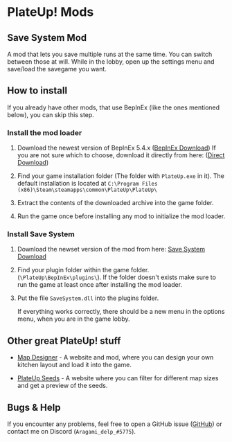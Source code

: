 # PlateUp! Mods

## Save System Mod

A mod that lets you save multiple runs at the same time. You can switch between those at will.
While in the lobby, open up the settings menu and save/load the savegame you want.

## How to install

If you already have other mods, that use BepInEx (like the ones mentioned below), you can skip this step.

### Install the mod loader

1. Download the newest version of BepInEx 5.4.x ([BepInEx Download](https://github.com/BepInEx/BepInEx/releases))   If you are not sure which to choose, download it directly from here: ([Direct Download](https://github.com/BepInEx/BepInEx/releases/download/v5.4.21/BepInEx_x64_5.4.21.0.zip))

1. Find your game installation folder (The folder with `PlateUp.exe` in it). The default installation is located at `C:\Program Files (x86)\Steam\steamapps\common\PlateUp\PlateUp\ `

1. Extract the contents of the downloaded archive into the game folder.

1. Run the game once before installing any mod to initialize the mod loader.

### Install Save System

1. Download the newset version of the mod from here: [Save System Download]()

1. Find your plugin folder within the game folder. (`\PlateUp\BepInEx\plugins\`). If the folder doesn't exists make sure to run the game at least once after installing the mod loader.

1. Put the file `SaveSystem.dll` into the plugins folder.

   If everything works correctly, there should be a new menu in the options menu, when you are in the game lobby.

## Other great PlateUp! stuff

* [Map Designer](https://plateuptools.com/) - A website and mod, where you can design your own kitchen layout and load it into the game.

* [PlateUp Seeds](https://plateupseeds.com/) - A website where you can filter for different map sizes and get a preview of the seeds.

## Bugs & Help

If you encounter any problems, feel free to open a GitHub issue ([GitHub](https://github.com/Aragami-delp/PlateUp_Mods)) or contact me on Discord (`Aragami_delp_#5775`).